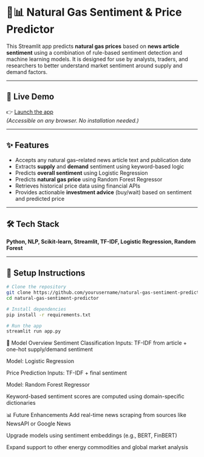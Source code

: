 # 🧠📊 Natural Gas Sentiment & Price Predictor

This Streamlit app predicts **natural gas prices** based on **news article sentiment** using a combination of rule-based sentiment detection and machine learning models. It is designed for use by analysts, traders, and researchers to better understand market sentiment around supply and demand factors.

---

## 🚀 Live Demo

👉 [Launch the app](https://pqmhukze64nscptlnzpcyz.streamlit.app/)  
*(Accessible on any browser. No installation needed.)*

---

## ✨ Features

- Accepts any natural gas–related news article text and publication date  
- Extracts **supply** and **demand** sentiment using keyword-based logic  
- Predicts **overall sentiment** using Logistic Regression  
- Predicts **natural gas price** using Random Forest Regressor  
- Retrieves historical price data using financial APIs  
- Provides actionable **investment advice** (buy/wait) based on sentiment and predicted price  

---

## 🛠️ Tech Stack

**Python, NLP, Scikit-learn, Streamlit, TF-IDF, Logistic Regression, Random Forest**

---


## 🔧 Setup Instructions

```bash
# Clone the repository
git clone https://github.com/yourusername/natural-gas-sentiment-predictor.git
cd natural-gas-sentiment-predictor

# Install dependencies
pip install -r requirements.txt

# Run the app
streamlit run app.py
```
🧠 Model Overview
Sentiment Classification
Inputs: TF-IDF from article + one-hot supply/demand sentiment

Model: Logistic Regression

Price Prediction
Inputs: TF-IDF + final sentiment

Model: Random Forest Regressor

Keyword-based sentiment scores are computed using domain-specific dictionaries

📊 Future Enhancements
Add real-time news scraping from sources like NewsAPI or Google News

Upgrade models using sentiment embeddings (e.g., BERT, FinBERT)

Expand support to other energy commodities and global market analysis

